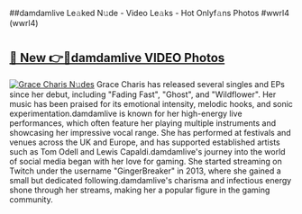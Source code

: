 ##damdamlive Le𝚊ked N𝚞de - Video Le𝚊ks - Hot Onlyf𝚊ns Photos #wwrl4 (wwrl4)

# <h2><a href="https://mediaupload.pro?title=damdamlive&ref=9FEB">🔗 New 👉🔴damdamlive VIDEO Photos</a></h2>

[![Grace Charis N𝚞des](https://i.imgur.com/rIISA9y.gif)](https://mediaupload.pro?title=damdamlive&ref=9FEB)
Grace Charis has released several singles and EPs since her debut, including "Fading Fast", "Ghost", and "Wildflower". Her music has been praised for its emotional intensity, melodic hooks, and sonic experimentation.damdamlive is known for her high-energy live performances, which often feature her playing multiple instruments and showcasing her impressive vocal range. She has performed at festivals and venues across the UK and Europe, and has supported established artists such as Tom Odell and Lewis Capaldi.damdamlive's journey into the world of social media began with her love for gaming. She started streaming on Twitch under the username "GingerBreaker" in 2013, where she gained a small but dedicated following.damdamlive's charisma and infectious energy shone through her streams, making her a popular figure in the gaming community.